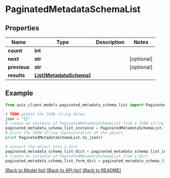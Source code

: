 # PaginatedMetadataSchemaList


## Properties

Name | Type | Description | Notes
------------ | ------------- | ------------- | -------------
**count** | **int** |  |
**next** | **str** |  | [optional]
**previous** | **str** |  | [optional]
**results** | [**List[MetadataSchema]**](MetadataSchema.md) |  |

## Example

```python
from avis_client.models.paginated_metadata_schema_list import PaginatedMetadataSchemaList

# TODO update the JSON string below
json = "{}"
# create an instance of PaginatedMetadataSchemaList from a JSON string
paginated_metadata_schema_list_instance = PaginatedMetadataSchemaList.from_json(json)
# print the JSON string representation of the object
print PaginatedMetadataSchemaList.to_json()

# convert the object into a dict
paginated_metadata_schema_list_dict = paginated_metadata_schema_list_instance.to_dict()
# create an instance of PaginatedMetadataSchemaList from a dict
paginated_metadata_schema_list_form_dict = paginated_metadata_schema_list.from_dict(paginated_metadata_schema_list_dict)
```
[[Back to Model list]](../README.md#documentation-for-models) [[Back to API list]](../README.md#documentation-for-api-endpoints) [[Back to README]](../README.md)

